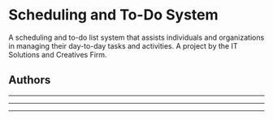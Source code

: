 # Scheduling and To-Do System
A scheduling and to-do list system that assists individuals and organizations in managing their day-to-day tasks and activities. A project by the IT Solutions and Creatives Firm.

## Authors
***
***
***
